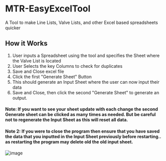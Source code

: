 # MTR-EasyExcelTool
A Tool to make Line Lists, Valve Lists, and other Excel based spreadsheets quicker

## How it Works
1. User inputs a Spreadsheet using the tool and specifies the Sheet where the Valve List is located
2. User Selects the key Columns to check for duplicates
3. Save and Close excel file
4. Click the first "Generate Sheet" Button
5. This should generate an Input Sheet where the user can now input their data
6. Save and Close, then click the second "Generate Sheet" to generate an output.

#### Note: If you want to see your sheet update with each change the second Generate sheet can be clicked as many times as needed. But be careful not to regenerate the Input Sheet as this will reset all data.

#### Note 2: If you were to close the program then ensure that you have saved the data that you inputted in the Input Sheet previously before restarting.. as restarting the program may delete old the old input sheet. 


![image](https://github.com/Mondkurry/MTR-EasyExcelTool/assets/30964417/242370a1-0738-4dd5-ac6e-d31fd7a5ca0c)
